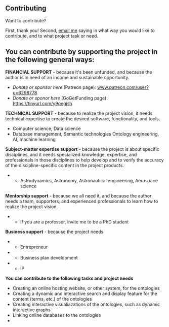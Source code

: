 ## Contributing

Want to contribute?

First, thank you!
Second, [email me](mailto:rrovetto@terpalum.umd.edu) saying in what way you would like to contribute, and to what project task or need.

## You can contribute by supporting the project in the following general ways:

**FINANCIAL SUPPORT** - because it's been unfunded, and because the author is in need of an income and sustainable opportunity.
* *Donate or sponsor here* (Patreon page): www.patreon.com/user?u=6298778
* *Donate or sponor here* (GoGetFunding page): https://tinyurl.com/y9qegjsh 

**TECHNICAL SUPPORT** - because to realize the project vision, it needs technical expertise to create the desired software, functionality, and tools.
* Computer science, Data science
* Database management, Semantic technologies Ontology engineering, AI, machine learning

**Subject-matter expertise support** - because the project is about specific disciplines, and it needs specialized knowledge, expertise, and professionals in those disciplines to help develop and to verify the accuracy of the discipline-specific content in the project products.
* * Astrodynamics, Astronomy, Astronautical engineering, Aerospace science

**Mentorship support** - because we all need it, and because the author needs a team, supporters, and experienced professionals to learn how to realize the project vision.
* * If you are a professor, invite me to be a PhD student

**Business support** - because the project needs
* * Entrepreneur
* * Business plan development
* * IP

**You can contribute to the following tasks and project needs**
* Creating an online hosting website, or other system, for the ontologies
* Creating a dynamic and interactive search and display feature for the content (terms, etc.) of the ontologies
* Creating interactive visualiazations of the ontologies, such as dynamic interactive graphs
* Linking online databases to the ontologies
* 
